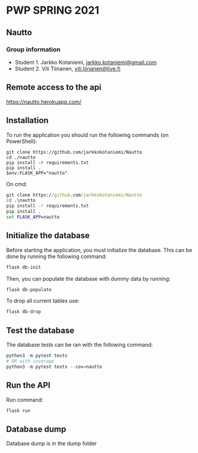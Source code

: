 # PWP SPRING 2021

## Nautto

### Group information

* Student 1. Jarkko Kotaniemi, jarkko.kotaniemi@gmail.com
* Student 2. Vili Tiinanen, vili.tiinanen@live.fi

## Remote access to the api
https://nautto.herokuapp.com/


## Installation

To run the application you should run the following commands (on PowerShell):

```powersehll
git clone https://github.com/jarkkokotaniemi/Nautto
cd ./nautto
pip install -r requirements.txt
pip install .
$env:FLASK_APP="nautto"
```
On cmd:

```cmd
git clone https://github.com/jarkkokotaniemi/Nautto
cd .\nautto
pip install -r requirements.txt
pip install .
set FLASK_APP=nautto
```

## Initialize the database

Before starting the application, you must initialize the database. This can be done by running the following command:

```powershell
flask db-init
```

Then, you can populate the database with dummy data by running:

```powershell
flask db-populate
```

To drop all current tables use:

```powershell
flask db-drop
```

## Test the database

The database tests can be ran with the following command:

```powershell
python3 -m pytest tests 
# OR with coverage
python3 -m pytest tests --cov=nautto
```

## Run the API

Run command:

```powershell
flask run
```

## Database dump

Database dump is in the dump folder
